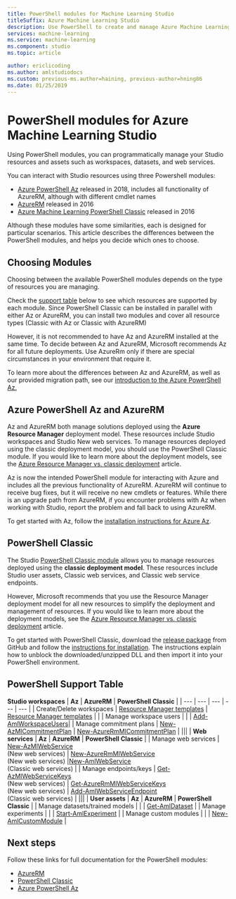 ```yaml
---
title: PowerShell modules for Machine Learning Studio
titleSuffix: Azure Machine Learning Studio
description: Use PowerShell to create and manage Azure Machine Learning Studio workspaces, experiments, web services, and more. 
services: machine-learning
ms.service: machine-learning
ms.component: studio
ms.topic: article

author: ericlicoding
ms.author: amlstudiodocs
ms.custom: previous-ms.author=haining, previous-author=hning86
ms.date: 01/25/2019
---
```

# PowerShell modules for Azure Machine Learning Studio

Using PowerShell modules, you can programmatically manage your Studio resources and assets such as workspaces, datasets, and web services.

You can interact with Studio resources using three Powershell modules:

* [Azure PowerShell Az](#az-rm) released in 2018, includes all functionality of AzureRM, although with different cmdlet names
* [AzureRM](#az-rm) released in 2016
* [Azure Machine Learning PowerShell Classic](#classic) released in 2016

Although these modules have some similarities, each is designed for particular scenarios. This article describes the differences between the PowerShell modules, and helps you decide which ones to choose.

## <a name="choosing-modules"></a> Choosing Modules

Choosing between the available PowerShell modules depends on the type of resources you are managing.

Check the [support table](#support-table) below to see which resources are supported by each module. Since PowerShell Classic can be installed in parallel with either Az or AzureRM, you can install two modules and cover all resource types (Classic with Az or Classic with AzureRM)

However, it is not recommended to have Az and AzureRM installed at the same time. To decide between Az and AzureRM, Microsoft recommends Az for all future deployments. Use AzureRm only if there are special circumstances in your environment that require it.

To learn more about the differences between Az and AzureRM, as well as our provided migration path, see our [introduction to the Azure PowerShell Az.](https://docs.microsoft.com/en-us/powershell/azure/new-azureps-module-az)

## <a name="az-rm"></a> Azure PowerShell Az and AzureRM

Az and AzureRM both manage solutions deployed using the **Azure Resource Manager** deployment model. These resources include Studio workspaces and Studio New web services. To manage resources deployed using the classic deployment model, you should use the PowerShell Classic module. If you would like to learn more about the deployment models, see the [Azure Resource Manager vs. classic deployment](https://docs.microsoft.com/en-us/azure/azure-resource-manager/resource-manager-deployment-model) article.

Az is now the intended PowerShell module for interacting with Azure and includes all the previous functionality of AzureRM. AzureRM will continue to receive bug fixes, but it will receive no new cmdlets or features. While there is an upgrade path from AzureRM, if you encounter problems with Az when working with Studio, report the problem and fall back to using AzureRM.

To get started with Az, follow the [installation instructions for Azure Az](https://docs.microsoft.com/en-us/powershell/azure/install-az-ps).

## <a name="classic"></a> PowerShell Classic

The Studio [PowerShell Classic module](https://aka.ms/amlps) allows you to manage resources deployed using the **classic deployment model**. These resources include Studio user assets, Classic web services, and Classic web service endpoints.

However, Microsoft recommends that you use the Resource Manager deployment model for all new resources to simplify the deployment and management of resources. If you would like to learn more about the deployment models, see the [Azure Resource Manager vs. classic deployment](https://docs.microsoft.com/en-us/azure/azure-resource-manager/resource-manager-deployment-model) article.

To get started with PowerShell Classic, download the [release package](https://github.com/hning86/azuremlps/releases) from GitHub and follow the [instructions for installation](https://github.com/hning86/azuremlps/blob/master/README.md). The instructions explain how to unblock the downloaded/unzipped DLL and then import it into your PowerShell environment.

## <a name="support-table"></a> PowerShell Support Table

 **Studio workspaces** | **Az** |  **AzureRM** | **PowerShell Classic** |
| --- | --- | --- | --- | --- |
| Create/Delete workspaces | [Resource Manager templates](https://docs.microsoft.com/en-us/azure/machine-learning/studio/deploy-with-resource-manager-template) | [Resource Manager templates](https://docs.microsoft.com/en-us/azure/machine-learning/studio/deploy-with-resource-manager-template) |  |
| Manage workspace users |  |  | [Add-AmlWorkspaceUsers](https://github.com/hning86/azuremlps#add-amlworkspaceusers)|
| Manage commitment plans | [New-AzMlCommitmentPlan](https://docs.microsoft.com/en-us/powershell/module/az.machinelearning/new-azmlcommitmentplan) | [New-AzureRmMlCommitmentPlan](https://docs.microsoft.com/en-us/powershell/module/azurerm.machinelearning/new-azurermmlcommitmentplan) |
|||
| **Web services** | **Az** | **AzureRM** | **PowerShell Classic** |
| Manage web services | [New-AzMlWebService](https://docs.microsoft.com/en-us/powershell/module/az.machinelearning/new-azmlwebservice) <br> (New web services) | [New-AzureRmMlWebService](https://docs.microsoft.com/en-us/powershell/module/azurerm.machinelearning/new-azurermmlwebservice) <br> (New web services) |[New-AmlWebService](https://github.com/hning86/azuremlps#manage-classic-web-service) <br> (Classic web services) |
| Manage endpoints/keys |  [Get-AzMlWebServiceKeys](https://docs.microsoft.com/en-us/powershell/module/az.machinelearning/get-azmlwebservicekeys) <br> (New web services) | [Get-AzureRmMlWebServiceKeys](https://docs.microsoft.com/en-us/powershell/module/azurerm.machinelearning/get-azurermmlwebservicekeys) <br> (New web services) | [Add-AmlWebServiceEndpoint](https://github.com/hning86/azuremlps#manage-classic-web-servcie-endpoint) <br> (Classic web services) |
|||
| **User assets** | **Az** | **AzureRM** | **PowerShell Classic** |
| Manage datasets/trained models |  |  | [Get-AmlDataset](https://github.com/hning86/azuremlps#manage-user-assets-dataset-trained-model-transform) |
| Manage experiments |  |  | [Start-AmlExperiment](https://github.com/hning86/azuremlps#manage-experiment) |
| Manage custom modules |  |  | [New-AmlCustomModule](https://github.com/hning86/azuremlps#manage-custom-module) |


## Next steps
Follow these links for full documentation for the PowerShell modules:
* [AzureRM](https://docs.microsoft.com/en-us/powershell/module/azurerm.machinelearning/#machine_learning)
* [PowerShell Classic](https://aka.ms/amlps)
* [Azure PowerShell Az](https://docs.microsoft.com/en-us/powershell/module/az.machinelearning/#machine_learning)
